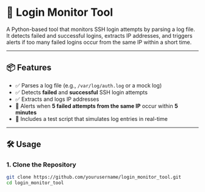 # 🔐 Login Monitor Tool

A Python-based tool that monitors SSH login attempts by parsing a log file. It detects failed and successful logins, extracts IP addresses, and triggers alerts if too many failed logins occur from the same IP within a short time.

---

## 📦 Features

- ✅ Parses a log file (e.g., `/var/log/auth.log` or a mock log)
- ✅ Detects **failed** and **successful** SSH login attempts
- ✅ Extracts and logs IP addresses
- 🚨 Alerts when **5 failed attempts from the same IP** occur within **5 minutes**
- 🧪 Includes a test script that simulates log entries in real-time

---

## 🛠️ Usage

### 1. Clone the Repository

```bash
git clone https://github.com/yourusername/login_monitor_tool.git
cd login_monitor_tool
